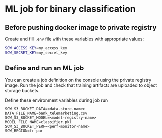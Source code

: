 # ML job for binary classification

## Before pushing docker image to private registry

Create and fill `.env` file with these variables with appropriate values:

```bash
SCW_ACCESS_KEY=my_access_key
SCW_SECRET_KEY=my_secret_key
```

## Define and run an ML job

You can create a job definition on the console using the private registry image. Run the job and check that training artifacts are uploaded to object storage buckets.

Define these environment variables during job run:

```text
SCW_S3_BUCKET_DATA=<data-store-name>
DATA_FILE_NAME=bank_telemarketing.csv
SCW_S3_BUCKET_MODEL=<model-registry-name>
MODEL_FILE_NAME=classifier.pkl
SCW_S3_BUCKET_PERF=<perf-monitor-name>
SCW_REGION=fr-par
```